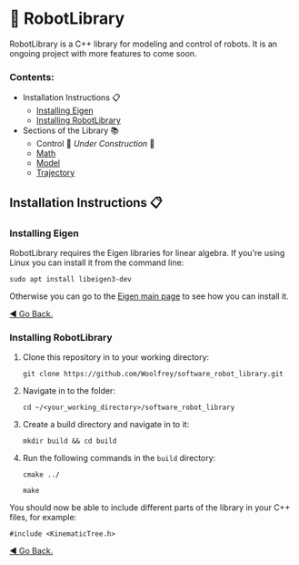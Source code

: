 # :robot: RobotLibrary

RobotLibrary is a C++ library for modeling and control of robots. It is an ongoing project with more features to come soon.

### Contents:
- Installation Instructions :clipboard: 
     - [Installing Eigen](#installing-eigen)
     - [Installing RobotLibrary](#installing-robotlibrary)
- Sections of the Library :books:
     - Control :construction: _Under Construction_ :construction:
     - [Math](Math/README.md)
     - [Model](Model/README.md)
     - [Trajectory](Trajectory/README.md)

## Installation Instructions :clipboard:

### Installing Eigen
RobotLibrary requires the Eigen libraries for linear algebra. If you're using Linux you can install it from the command line:

  `sudo apt install libeigen3-dev`

Otherwise you can go to the [Eigen main page](https://eigen.tuxfamily.org/index.php?title=Main_Page) to see how you can install it.

[:arrow_backward: Go Back.](#contents)

### Installing RobotLibrary

1. Clone this repository in to your working directory:

   `git clone https://github.com/Woolfrey/software_robot_library.git`
   
2. Navigate in to the folder:

   `cd ~/<your_working_directory>/software_robot_library`

3. Create a build directory and navigate in to it:

   `mkdir build && cd build`

4. Run the following commands in the `build` directory:

   `cmake ../`
   
   `make`

You should now be able to include different parts of the library in your C++ files, for example:

  `#include <KinematicTree.h>`

[:arrow_backward: Go Back.](#contents)
